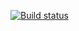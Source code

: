 [![Build status](https://ci.appveyor.com/api/projects/status/gd4676tmia5b4ka9?svg=true)](https://ci.appveyor.com/project/Sheinart/api1)
